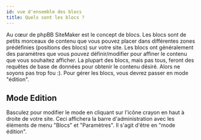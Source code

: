 ```yaml
---
id: vue d'ensemble des blocs
title: Quels sont les blocs ?
---
```


Au cœur de phpBB SiteMaker est le concept de blocs. Les blocs sont de petits morceaux de contenu que vous pouvez placer dans différentes zones prédéfinies (positions des blocs) sur votre site. Les blocs ont généralement des paramètres que vous pouvez définir/modifier pour affiner le contenu que vous souhaitez afficher. La plupart des blocs, mais pas tous, feront des requêtes de base de données pour obtenir le contenu désiré. Alors ne soyons pas trop fou :). Pour gérer les blocs, vous devrez passer en mode "édition".

## Mode Edition

Basculez pour modifier le mode en cliquant sur l'icône crayon en haut à droite de votre site. Ceci affichera la barre d'administration avec les éléments de menu "Blocs" et "Paramètres". Il s'agit d'être en "mode édition".
